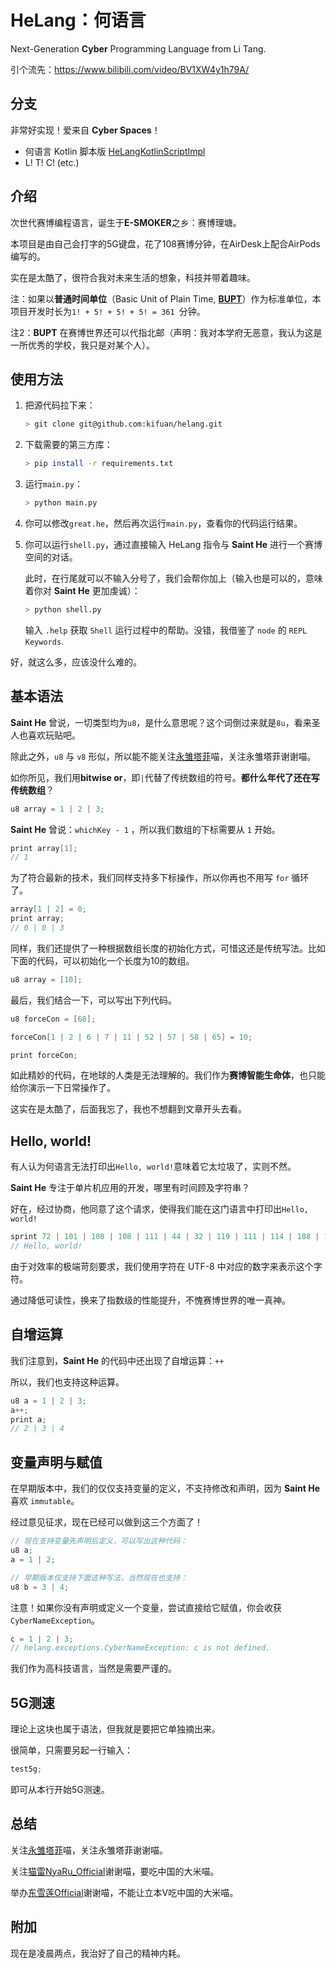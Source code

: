 # HeLang：何语言

Next-Generation **Cyber** Programming Language from Li Tang.

引个流先：https://www.bilibili.com/video/BV1XW4y1h79A/

## 分支

非常好实现！爱来自 **Cyber Spaces**！

+ 何语言 Kotlin 脚本版 [HeLangKotlinScriptImpl](https://github.com/shaokeyibb/HeLangKotlinScriptImpl)
+ L! T! C! (etc.)

## 介绍

次世代赛博编程语言，诞生于**E-SMOKER**之乡：赛博理塘。

本项目是由自己会打字的5G键盘，花了108赛博分钟，在AirDesk上配合AirPods编写的。

实在是太酷了，很符合我对未来生活的想象，科技并带着趣味。

注：如果以**普通时间单位**（Basic Unit of Plain Time, [**BUPT**](https://baike.baidu.com/item/%E5%8C%97%E4%BA%AC%E9%82%AE%E7%94%B5%E5%A4%A7%E5%AD%A6/139535?from=kg)）作为标准单位，本项目开发时长为`1! + 5! + 5! + 5! = 361 `分钟。

注2：**BUPT** 在赛博世界还可以代指北邮（声明：我对本学府无恶意，我认为这是一所优秀的学校，我只是对某个人）。

## 使用方法

1. 把源代码拉下来：

   ```bash
   > git clone git@github.com:kifuan/helang.git
   ```

2. 下载需要的第三方库：

   ```bash
   > pip install -r requirements.txt
   ```

3. 运行`main.py`：

   ```bash
   > python main.py
   ```

4. 你可以修改`great.he`，然后再次运行`main.py`，查看你的代码运行结果。

5. 你可以运行`shell.py`，通过直接输入 HeLang 指令与 **Saint He** 进行一个赛博空间的对话。
   
   此时，在行尾就可以不输入分号了，我们会帮你加上（输入也是可以的，意味着你对 **Saint He** 更加虔诚）：
   
   ```bash
   > python shell.py
   ```
   
   输入 `.help` 获取 `Shell` 运行过程中的帮助。没错，我借鉴了 `node` 的 `REPL Keywords`.


好，就这么多，应该没什么难的。

## 基本语法

**Saint He** 曾说，一切类型均为`u8`，是什么意思呢？这个词倒过来就是`8u`，看来圣人也喜欢玩贴吧。

除此之外，`u8` 与 `v8` 形似，所以能不能关注[永雏塔菲](https://space.bilibili.com/1265680561)喵，关注永雏塔菲谢谢喵。

如你所见，我们用**bitwise or**，即`|`代替了传统数组的符号。**都什么年代了还在写传统数组**？

```c
u8 array = 1 | 2 | 3;
```

**Saint He** 曾说：`whichKey - 1` ，所以我们数组的下标需要从 `1` 开始。

```c
print array[1];
// 1
```

为了符合最新的技术，我们同样支持多下标操作，所以你再也不用写 `for` 循环了。

```c
array[1 | 2] = 0;
print array;
// 0 | 0 | 3
```

同样，我们还提供了一种根据数组长度的初始化方式，可惜这还是传统写法。比如下面的代码，可以初始化一个长度为10的数组。

```c
u8 array = [10];
```

最后，我们结合一下，可以写出下列代码。

```c
u8 forceCon = [68];

forceCon[1 | 2 | 6 | 7 | 11 | 52 | 57 | 58 | 65] = 10;

print forceCon;
```

如此精妙的代码，在地球的人类是无法理解的。我们作为**赛博智能生命体**，也只能给你演示一下日常操作了。

这实在是太酷了，后面我忘了，我也不想翻到文章开头去看。

## Hello, world!

有人认为何语言无法打印出`Hello, world!`意味着它太垃圾了，实则不然。

**Saint He** 专注于单片机应用的开发，哪里有时间顾及字符串？

好在，经过协商，他同意了这个请求，使得我们能在这门语言中打印出`Hello, world!`

```c
sprint 72 | 101 | 108 | 108 | 111 | 44 | 32 | 119 | 111 | 114 | 108 | 100 | 33;
// Hello, world!
```

由于对效率的极端苛刻要求，我们使用字符在 UTF-8 中对应的数字来表示这个字符。

通过降低可读性，换来了指数级的性能提升，不愧赛博世界的唯一真神。

## 自增运算

我们注意到，**Saint He** 的代码中还出现了自增运算：`++`

所以，我们也支持这种运算。

```c
u8 a = 1 | 2 | 3;
a++;
print a;
// 2 | 3 | 4
```

## 变量声明与赋值

在早期版本中，我们的仅仅支持变量的定义，不支持修改和声明，因为 **Saint He** 喜欢 `immutable`。

经过意见征求，现在已经可以做到这三个方面了！

```c
// 现在支持变量先声明后定义，可以写出这种代码：
u8 a;
a = 1 | 2;

// 早期版本仅支持下面这种写法，当然现在也支持：
u8 b = 3 | 4;
```

注意！如果你没有声明或定义一个变量，尝试直接给它赋值，你会收获`CyberNameException`。

```c
c = 1 | 2 | 3;
// helang.exceptions.CyberNameException: c is not defined.
```

我们作为高科技语言，当然是需要严谨的。

## 5G测速

理论上这块也属于语法，但我就是要把它单独摘出来。

很简单，只需要另起一行输入：

```c
test5g;
```

即可从本行开始5G测速。

## 总结

关注[永雏塔菲](https://space.bilibili.com/1265680561)喵，关注永雏塔菲谢谢喵。

关注[猫雷NyaRu_Official](https://space.bilibili.com/697091119)谢谢喵，要吃中国的大米喵。

举办[东雪莲Official](https://space.bilibili.com/1437582453/)谢谢喵，不能让立本V吃中国的大米喵。

## 附加

现在是凌晨两点，我治好了自己的精神内耗。
